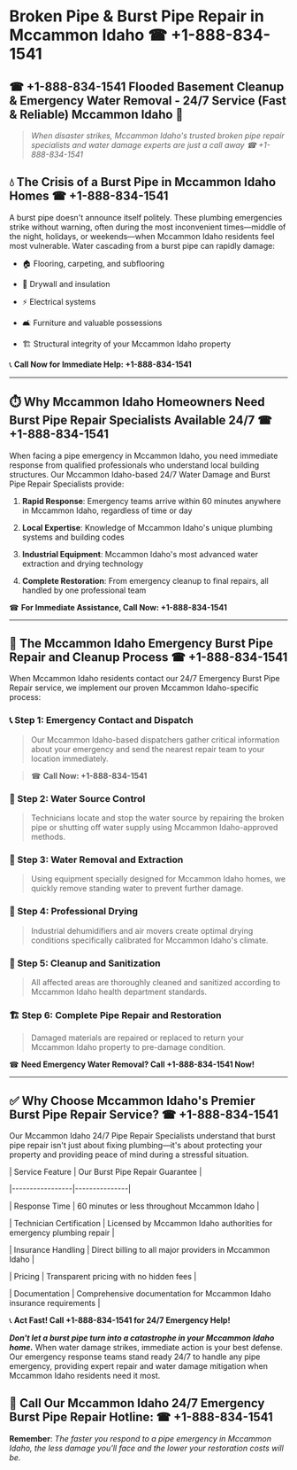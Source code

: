 # Broken Pipe & Burst Pipe Repair in Mccammon Idaho ☎ +1-888-834-1541  
## ☎ +1-888-834-1541 Flooded Basement Cleanup & Emergency Water Removal - 24/7 Service (Fast & Reliable) Mccammon Idaho 🚨  

> *When disaster strikes, Mccammon Idaho's trusted broken pipe repair specialists and water damage experts are just a call away ☎ +1-888-834-1541*  

## 💧 The Crisis of a Burst Pipe in Mccammon Idaho Homes ☎ +1-888-834-1541  

A burst pipe doesn't announce itself politely. These plumbing emergencies strike without warning, often during the most inconvenient times—middle of the night, holidays, or weekends—when Mccammon Idaho residents feel most vulnerable. Water cascading from a burst pipe can rapidly damage:  

* 🏠 Flooring, carpeting, and subflooring  
* 🧱 Drywall and insulation  
* ⚡ Electrical systems  
* 🛋️ Furniture and valuable possessions  
* 🏗️ Structural integrity of your Mccammon Idaho property  

📞 **Call Now for Immediate Help: +1-888-834-1541**  

---  

## ⏱️ Why Mccammon Idaho Homeowners Need Burst Pipe Repair Specialists Available 24/7 ☎ +1-888-834-1541  

When facing a pipe emergency in Mccammon Idaho, you need immediate response from qualified professionals who understand local building structures. Our Mccammon Idaho-based 24/7 Water Damage and Burst Pipe Repair Specialists provide:  

1. **Rapid Response**: Emergency teams arrive within 60 minutes anywhere in Mccammon Idaho, regardless of time or day  
2. **Local Expertise**: Knowledge of Mccammon Idaho's unique plumbing systems and building codes  
3. **Industrial Equipment**: Mccammon Idaho's most advanced water extraction and drying technology  
4. **Complete Restoration**: From emergency cleanup to final repairs, all handled by one professional team  

☎ **For Immediate Assistance, Call Now: +1-888-834-1541**  

---  

## 🔧 The Mccammon Idaho Emergency Burst Pipe Repair and Cleanup Process ☎ +1-888-834-1541  

When Mccammon Idaho residents contact our 24/7 Emergency Burst Pipe Repair service, we implement our proven Mccammon Idaho-specific process:  

### 📞 Step 1: Emergency Contact and Dispatch  
> Our Mccammon Idaho-based dispatchers gather critical information about your emergency and send the nearest repair team to your location immediately.  
> ☎ **Call Now: +1-888-834-1541**  

### 🚿 Step 2: Water Source Control  
> Technicians locate and stop the water source by repairing the broken pipe or shutting off water supply using Mccammon Idaho-approved methods.  

### 🌊 Step 3: Water Removal and Extraction  
> Using equipment specially designed for Mccammon Idaho homes, we quickly remove standing water to prevent further damage.  

### 💨 Step 4: Professional Drying  
> Industrial dehumidifiers and air movers create optimal drying conditions specifically calibrated for Mccammon Idaho's climate.  

### 🧼 Step 5: Cleanup and Sanitization  
> All affected areas are thoroughly cleaned and sanitized according to Mccammon Idaho health department standards.  

### 🏗️ Step 6: Complete Pipe Repair and Restoration  
> Damaged materials are repaired or replaced to return your Mccammon Idaho property to pre-damage condition.  

☎ **Need Emergency Water Removal? Call +1-888-834-1541 Now!**  

---  

## ✅ Why Choose Mccammon Idaho's Premier Burst Pipe Repair Service? ☎ +1-888-834-1541  

Our Mccammon Idaho 24/7 Pipe Repair Specialists understand that burst pipe repair isn't just about fixing plumbing—it's about protecting your property and providing peace of mind during a stressful situation.  

| Service Feature | Our Burst Pipe Repair Guarantee |  
|-----------------|---------------|  
| Response Time | 60 minutes or less throughout Mccammon Idaho |  
| Technician Certification | Licensed by Mccammon Idaho authorities for emergency plumbing repair |  
| Insurance Handling | Direct billing to all major providers in Mccammon Idaho |  
| Pricing | Transparent pricing with no hidden fees |  
| Documentation | Comprehensive documentation for Mccammon Idaho insurance requirements |  

📞 **Act Fast! Call +1-888-834-1541 for 24/7 Emergency Help!**  

***Don't let a burst pipe turn into a catastrophe in your Mccammon Idaho home.*** When water damage strikes, immediate action is your best defense. Our emergency response teams stand ready 24/7 to handle any pipe emergency, providing expert repair and water damage mitigation when Mccammon Idaho residents need it most.  

## 📱 Call Our Mccammon Idaho 24/7 Emergency Burst Pipe Repair Hotline: ☎ +1-888-834-1541  

**Remember**: *The faster you respond to a pipe emergency in Mccammon Idaho, the less damage you'll face and the lower your restoration costs will be.*